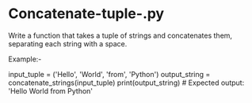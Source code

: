 # Concatenate-tuple-.py
Write a function that takes a tuple of strings and concatenates them, separating each string with a space.

Example:-

input_tuple = ('Hello', 'World', 'from', 'Python')
output_string = concatenate_strings(input_tuple)
print(output_string)  # Expected output: 'Hello World from Python'
